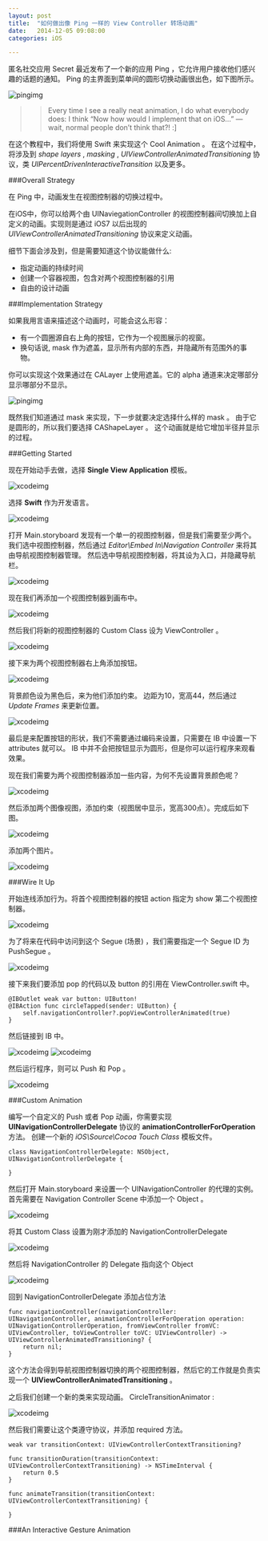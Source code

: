 ```yaml
---
layout: post
title:  "如何做出像 Ping 一样的 View Controller 转场动画"
date:   2014-12-05 09:08:00
categories: iOS

---
```


匿名社交应用 Secret 最近发布了一个新的应用 Ping ，它允许用户接收他们感兴趣的话题的通知。 Ping 的主界面到菜单间的圆形切换动画很出色，如下图所示。

![pingimg](http://cdn4.raywenderlich.com/wp-content/uploads/2014/12/ping.gif)

>> Every time I see a really neat animation, I do what everybody does: I think “Now how would I implement that on iOS…” — wait, normal people don’t think that?! :]

在这个教程中，我们将使用 Swift 来实现这个 Cool Animation 。 在这个过程中，将涉及到 *shape layers* , *masking* , *UIViewControllerAnimatedTransitioning* 协议，类 *UIPercentDrivenInteractiveTransition* 以及更多。

###Overall Strategy

在 Ping 中，动画发生在视图控制器的切换过程中。

在iOS中，你可以给两个由 UINaviegationController 的视图控制器间切换加上自定义的动画。实现则是通过 iOS7 以后出现的 *UIViewControllerAnimatedTransitioning* 协议来定义动画。

细节下面会涉及到，但是需要知道这个协议能做什么:

 * 指定动画的持续时间
 * 创建一个容器视图，包含对两个视图控制器的引用
 * 自由的设计动画
 
###Implementation Strategy

如果我用言语来描述这个动画时，可能会这么形容：

 * 有一个圆圈源自右上角的按钮，它作为一个视图展示的视窗。
 * 换句话说, mask 作为遮盖，显示所有内部的东西，并隐藏所有范围外的事物。
 
你可以实现这个效果通过在 CALayer 上使用遮盖。它的 alpha 通道来决定哪部分显示哪部分不显示。

![pingimg](http://cdn3.raywenderlich.com/wp-content/uploads/2014/10/mask-diagram-700x381.png)

既然我们知道通过 mask 来实现，下一步就要决定选择什么样的 mask 。 由于它是圆形的，所以我们要选择 CAShapeLayer 。 这个动画就是给它增加半径并显示的过程。

###Getting Started

现在开始动手去做，选择 **Single View Application** 模板。

![xcodeimg](http://cdn2.raywenderlich.com/wp-content/uploads/2014/10/step-1-700x411.png)

选择 **Swift** 作为开发语言。

![xcodeimg](http://cdn3.raywenderlich.com/wp-content/uploads/2014/10/step-2-700x414.png)

打开 Main.storyboard 发现有一个单一的视图控制器，但是我们需要至少两个。我们选中视图控制器，然后通过 *Editor\Embed In\Navigation Controller* 来将其由导航视图控制器管理。
然后选中导航视图控制器，将其设为入口，并隐藏导航栏。

![xcodeimg](http://cdn1.raywenderlich.com/wp-content/uploads/2014/10/Screenshot-2014-10-25-03.25.11-337x320.png)

现在我们再添加一个视图控制器到画布中。

![xcodeimg](http://cdn3.raywenderlich.com/wp-content/uploads/2014/12/ViewControllers.png)

然后我们将新的视图控制器的 Custom Class 设为 ViewController 。

![xcodeimg](http://cdn4.raywenderlich.com/wp-content/uploads/2014/10/Screenshot-2014-10-23-03.20.25-273x320.png)

接下来为两个视图控制器右上角添加按钮。

![xcodeimg](http://cdn2.raywenderlich.com/wp-content/uploads/2014/10/Screenshot-2014-10-23-12.16.11.png)

背景颜色设为黑色后，来为他们添加约束。
边距为10，宽高44，然后通过 *Update Frames* 来更新位置。

![xcodeimg](http://cdn1.raywenderlich.com/wp-content/uploads/2014/12/PinConstraints2.png)

最后是来配置按钮的形状，我们不需要通过编码来设置，只需要在 IB 中设置一下 attributes 就可以。 IB 中并不会把按钮显示为圆形，但是你可以运行程序来观看效果。

现在我们需要为两个视图控制器添加一些内容，为何不先设置背景颜色呢？

![xcodeimg](http://cdn2.raywenderlich.com/wp-content/uploads/2014/10/Screenshot-2014-10-23-13.42.48-700x412.png)

然后添加两个图像视图，添加约束（视图居中显示，宽高300点）。完成后如下图。

![xcodeimg](http://cdn3.raywenderlich.com/wp-content/uploads/2014/10/Screenshot-2014-10-25-14.36.26-700x475.png)

添加两个图片。

![xcodeimg](http://cdn1.raywenderlich.com/wp-content/uploads/2014/10/2014-10-25_15-40-43-700x444.png)

###Wire It Up

开始连线添加行为。将首个视图控制器的按钮 action 指定为 show 第二个视图控制器。

![xcodeimg](http://cdn3.raywenderlich.com/wp-content/uploads/2014/10/Screenshot-2014-10-23-14.33.40-495x500.png)

为了将来在代码中访问到这个 Segue (场景) ，我们需要指定一个 Segue ID 为 PushSegue 。

![xcodeimg](http://cdn1.raywenderlich.com/wp-content/uploads/2014/11/Screen-Shot-2014-11-04-at-11.13.41-PM.png)

接下来我们要添加 pop 的代码以及 button 的引用在 ViewController.swift 中。

	@IBOutlet weak var button: UIButton!
    @IBAction func circleTapped(sender: UIButton) {
        self.navigationController?.popViewControllerAnimated(true)
    }

然后链接到 IB 中。

![xcodeimg](http://cdn5.raywenderlich.com/wp-content/uploads/2014/10/Screenshot-2014-10-23-15.04.58-590x500.png)
![xcodeimg](http://cdn3.raywenderlich.com/wp-content/uploads/2014/10/Screenshot-2014-10-23-21.01.32-587x500.png)

然后运行程序，则可以 Push 和 Pop 。

![xcodeimg](http://cdn1.raywenderlich.com/wp-content/uploads/2014/10/normal-push.gif)


###Custom Animation

编写一个自定义的 Push 或者 Pop 动画，你需要实现 **UINavigationControllerDelegate** 协议的 **animationControllerForOperation** 方法。 创建一个新的 *iOS\Source\Cocoa Touch Class* 模板文件。

	class NavigationControllerDelegate: NSObject, UINavigationControllerDelegate {
 
	}
	
然后打开 Main.storyboard 来设置一个 UINavigationController 的代理的实例。首先需要在 Navigation Controller Scene 中添加一个 Object 。

![xcodeimg](http://cdn3.raywenderlich.com/wp-content/uploads/2014/10/Screenshot-2014-10-23-15.39.30-700x403.png)

将其 Custom Class 设置为刚才添加的 NavigationControllerDelegate 

![xcodeimg](http://cdn1.raywenderlich.com/wp-content/uploads/2014/10/Screenshot-2014-10-23-15.40.25.png)

然后将 NavigationController 的 Delegate 指向这个 Object

![xcodeimg](http://cdn5.raywenderlich.com/wp-content/uploads/2014/10/Screenshot-2014-10-23-15.41.18-406x500.png)

回到 NavigationControllerDelegate 添加占位方法

    func navigationController(navigationController: UINavigationController, animationControllerForOperation operation: UINavigationControllerOperation, fromViewController fromVC: UIViewController, toViewController toVC: UIViewController) -> UIViewControllerAnimatedTransitioning? {
        return nil;
    }
   
这个方法会得到导航视图控制器切换的两个视图控制器，然后它的工作就是负责实现一个 **UIViewControllerAnimatedTransitioning** 。

之后我们创建一个新的类来实现动画。 CircleTransitionAnimator :

![xcodeimg](http://cdn4.raywenderlich.com/wp-content/uploads/2014/10/Screenshot-2014-10-23-15.52.17-700x410.png)

然后我们需要让这个类遵守协议，并添加 required 方法。

	weak var transitionContext: UIViewControllerContextTransitioning?
    
    func transitionDuration(transitionContext: UIViewControllerContextTransitioning) -> NSTimeInterval {
        return 0.5
    }
    
    func animateTransition(transitionContext: UIViewControllerContextTransitioning) {
        
    }
    



###An Interactive Gesture Animation










